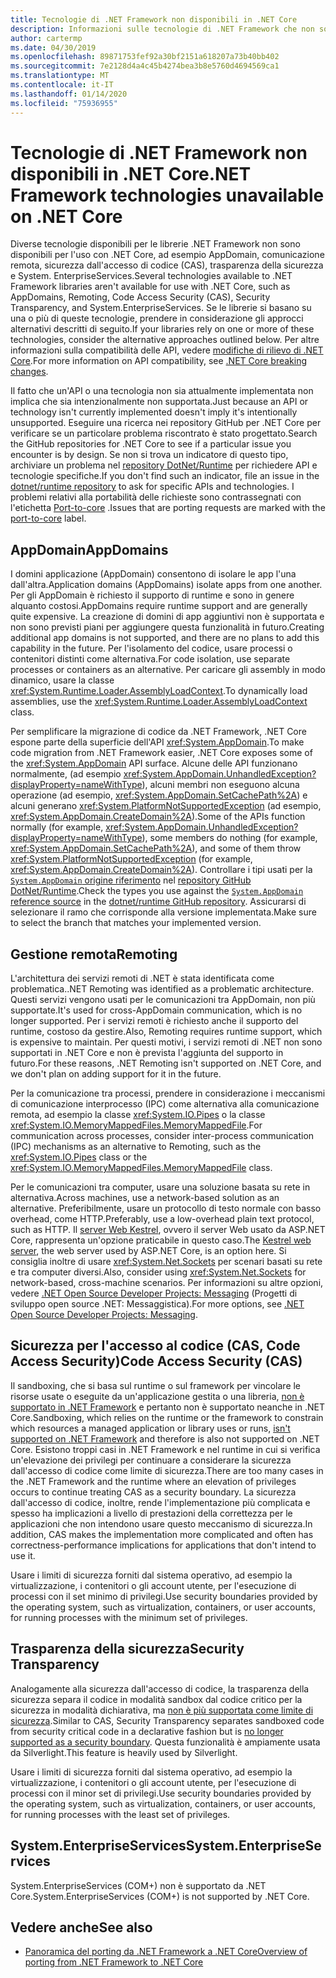 ```yaml
---
title: Tecnologie di .NET Framework non disponibili in .NET Core
description: Informazioni sulle tecnologie di .NET Framework che non sono disponibili in .NET Core
author: cartermp
ms.date: 04/30/2019
ms.openlocfilehash: 89871753fef92a30bf2151a618207a73b40bb402
ms.sourcegitcommit: 7e2128d4a4c45b4274bea3b8e5760d4694569ca1
ms.translationtype: MT
ms.contentlocale: it-IT
ms.lasthandoff: 01/14/2020
ms.locfileid: "75936955"
---
```

# <a name="net-framework-technologies-unavailable-on-net-core"></a><span data-ttu-id="5a9e7-103">Tecnologie di .NET Framework non disponibili in .NET Core</span><span class="sxs-lookup"><span data-stu-id="5a9e7-103">.NET Framework technologies unavailable on .NET Core</span></span>

<span data-ttu-id="5a9e7-104">Diverse tecnologie disponibili per le librerie .NET Framework non sono disponibili per l'uso con .NET Core, ad esempio AppDomain, comunicazione remota, sicurezza dall'accesso di codice (CAS), trasparenza della sicurezza e System. EnterpriseServices.</span><span class="sxs-lookup"><span data-stu-id="5a9e7-104">Several technologies available to .NET Framework libraries aren't available for use with .NET Core, such as AppDomains, Remoting, Code Access Security (CAS), Security Transparency, and System.EnterpriseServices.</span></span> <span data-ttu-id="5a9e7-105">Se le librerie si basano su una o più di queste tecnologie, prendere in considerazione gli approcci alternativi descritti di seguito.</span><span class="sxs-lookup"><span data-stu-id="5a9e7-105">If your libraries rely on one or more of these technologies, consider the alternative approaches outlined below.</span></span> <span data-ttu-id="5a9e7-106">Per altre informazioni sulla compatibilità delle API, vedere [modifiche di rilievo di .NET Core](../compatibility/breaking-changes.md).</span><span class="sxs-lookup"><span data-stu-id="5a9e7-106">For more information on API compatibility, see [.NET Core breaking changes](../compatibility/breaking-changes.md).</span></span>

<span data-ttu-id="5a9e7-107">Il fatto che un'API o una tecnologia non sia attualmente implementata non implica che sia intenzionalmente non supportata.</span><span class="sxs-lookup"><span data-stu-id="5a9e7-107">Just because an API or technology isn't currently implemented doesn't imply it's intentionally unsupported.</span></span> <span data-ttu-id="5a9e7-108">Eseguire una ricerca nei repository GitHub per .NET Core per verificare se un particolare problema riscontrato è stato progettato.</span><span class="sxs-lookup"><span data-stu-id="5a9e7-108">Search the GitHub repositories for .NET Core to see if a particular issue you encounter is by design.</span></span> <span data-ttu-id="5a9e7-109">Se non si trova un indicatore di questo tipo, archiviare un problema nel [repository DotNet/Runtime](https://github.com/dotnet/runtime/issues) per richiedere API e tecnologie specifiche.</span><span class="sxs-lookup"><span data-stu-id="5a9e7-109">If you don't find such an indicator, file an issue in the [dotnet/runtime repository](https://github.com/dotnet/runtime/issues) to ask for specific APIs and technologies.</span></span> <span data-ttu-id="5a9e7-110">I problemi relativi alla portabilità delle richieste sono contrassegnati con l'etichetta [Port-to-core](https://github.com/dotnet/runtime/labels/port-to-core) .</span><span class="sxs-lookup"><span data-stu-id="5a9e7-110">Issues that are porting requests are marked with the [port-to-core](https://github.com/dotnet/runtime/labels/port-to-core) label.</span></span>

## <a name="appdomains"></a><span data-ttu-id="5a9e7-111">AppDomain</span><span class="sxs-lookup"><span data-stu-id="5a9e7-111">AppDomains</span></span>

<span data-ttu-id="5a9e7-112">I domini applicazione (AppDomain) consentono di isolare le app l'una dall'altra.</span><span class="sxs-lookup"><span data-stu-id="5a9e7-112">Application domains (AppDomains) isolate apps from one another.</span></span> <span data-ttu-id="5a9e7-113">Per gli AppDomain è richiesto il supporto di runtime e sono in genere alquanto costosi.</span><span class="sxs-lookup"><span data-stu-id="5a9e7-113">AppDomains require runtime support and are generally quite expensive.</span></span> <span data-ttu-id="5a9e7-114">La creazione di domini di app aggiuntivi non è supportata e non sono previsti piani per aggiungere questa funzionalità in futuro.</span><span class="sxs-lookup"><span data-stu-id="5a9e7-114">Creating additional app domains is not supported, and there are no plans to add this capability in the future.</span></span> <span data-ttu-id="5a9e7-115">Per l'isolamento del codice, usare processi o contenitori distinti come alternativa.</span><span class="sxs-lookup"><span data-stu-id="5a9e7-115">For code isolation, use separate processes or containers as an alternative.</span></span> <span data-ttu-id="5a9e7-116">Per caricare gli assembly in modo dinamico, usare la classe <xref:System.Runtime.Loader.AssemblyLoadContext>.</span><span class="sxs-lookup"><span data-stu-id="5a9e7-116">To dynamically load assemblies, use the <xref:System.Runtime.Loader.AssemblyLoadContext> class.</span></span>

<span data-ttu-id="5a9e7-117">Per semplificare la migrazione di codice da .NET Framework, .NET Core espone parte della superficie dell'API <xref:System.AppDomain>.</span><span class="sxs-lookup"><span data-stu-id="5a9e7-117">To make code migration from .NET Framework easier, .NET Core exposes some of the <xref:System.AppDomain> API surface.</span></span> <span data-ttu-id="5a9e7-118">Alcune delle API funzionano normalmente, (ad esempio <xref:System.AppDomain.UnhandledException?displayProperty=nameWithType>), alcuni membri non eseguono alcuna operazione (ad esempio, <xref:System.AppDomain.SetCachePath%2A>) e alcuni generano <xref:System.PlatformNotSupportedException> (ad esempio, <xref:System.AppDomain.CreateDomain%2A>).</span><span class="sxs-lookup"><span data-stu-id="5a9e7-118">Some of the APIs function normally (for example, <xref:System.AppDomain.UnhandledException?displayProperty=nameWithType>), some members do nothing (for example, <xref:System.AppDomain.SetCachePath%2A>), and some of them throw <xref:System.PlatformNotSupportedException> (for example, <xref:System.AppDomain.CreateDomain%2A>).</span></span> <span data-ttu-id="5a9e7-119">Controllare i tipi usati per la [`System.AppDomain` origine riferimento](https://github.com/dotnet/runtime/blob/master/src/libraries/System.Private.CoreLib/src/System/AppDomain.cs) nel [repository GitHub DotNet/Runtime](https://github.com/dotnet/runtime).</span><span class="sxs-lookup"><span data-stu-id="5a9e7-119">Check the types you use against the [`System.AppDomain` reference source](https://github.com/dotnet/runtime/blob/master/src/libraries/System.Private.CoreLib/src/System/AppDomain.cs) in the [dotnet/runtime GitHub repository](https://github.com/dotnet/runtime).</span></span> <span data-ttu-id="5a9e7-120">Assicurarsi di selezionare il ramo che corrisponde alla versione implementata.</span><span class="sxs-lookup"><span data-stu-id="5a9e7-120">Make sure to select the branch that matches your implemented version.</span></span>

## <a name="remoting"></a><span data-ttu-id="5a9e7-121">Gestione remota</span><span class="sxs-lookup"><span data-stu-id="5a9e7-121">Remoting</span></span>

<span data-ttu-id="5a9e7-122">L'architettura dei servizi remoti di .NET è stata identificata come problematica.</span><span class="sxs-lookup"><span data-stu-id="5a9e7-122">.NET Remoting was identified as a problematic architecture.</span></span> <span data-ttu-id="5a9e7-123">Questi servizi vengono usati per le comunicazioni tra AppDomain, non più supportate.</span><span class="sxs-lookup"><span data-stu-id="5a9e7-123">It's used for cross-AppDomain communication, which is no longer supported.</span></span> <span data-ttu-id="5a9e7-124">Per i servizi remoti è richiesto anche il supporto del runtime, costoso da gestire.</span><span class="sxs-lookup"><span data-stu-id="5a9e7-124">Also, Remoting requires runtime support, which is expensive to maintain.</span></span> <span data-ttu-id="5a9e7-125">Per questi motivi, i servizi remoti di .NET non sono supportati in .NET Core e non è prevista l'aggiunta del supporto in futuro.</span><span class="sxs-lookup"><span data-stu-id="5a9e7-125">For these reasons, .NET Remoting isn't supported on .NET Core, and we don't plan on adding support for it in the future.</span></span>

<span data-ttu-id="5a9e7-126">Per la comunicazione tra processi, prendere in considerazione i meccanismi di comunicazione interprocesso (IPC) come alternativa alla comunicazione remota, ad esempio la classe <xref:System.IO.Pipes> o la classe <xref:System.IO.MemoryMappedFiles.MemoryMappedFile>.</span><span class="sxs-lookup"><span data-stu-id="5a9e7-126">For communication across processes, consider inter-process communication (IPC) mechanisms as an alternative to Remoting, such as the <xref:System.IO.Pipes> class or the <xref:System.IO.MemoryMappedFiles.MemoryMappedFile> class.</span></span>

<span data-ttu-id="5a9e7-127">Per le comunicazioni tra computer, usare una soluzione basata su rete in alternativa.</span><span class="sxs-lookup"><span data-stu-id="5a9e7-127">Across machines, use a network-based solution as an alternative.</span></span> <span data-ttu-id="5a9e7-128">Preferibilmente, usare un protocollo di testo normale con basso overhead, come HTTP.</span><span class="sxs-lookup"><span data-stu-id="5a9e7-128">Preferably, use a low-overhead plain text protocol, such as HTTP.</span></span> <span data-ttu-id="5a9e7-129">Il [server Web Kestrel](https://docs.microsoft.com/aspnet/core/fundamentals/servers/kestrel), ovvero il server Web usato da ASP.NET Core, rappresenta un'opzione praticabile in questo caso.</span><span class="sxs-lookup"><span data-stu-id="5a9e7-129">The [Kestrel web server](https://docs.microsoft.com/aspnet/core/fundamentals/servers/kestrel), the web server used by ASP.NET Core, is an option here.</span></span> <span data-ttu-id="5a9e7-130">Si consiglia inoltre di usare <xref:System.Net.Sockets> per scenari basati su rete e tra computer diversi.</span><span class="sxs-lookup"><span data-stu-id="5a9e7-130">Also, consider using <xref:System.Net.Sockets> for network-based, cross-machine scenarios.</span></span> <span data-ttu-id="5a9e7-131">Per informazioni su altre opzioni, vedere [.NET Open Source Developer Projects: Messaging](https://github.com/Microsoft/dotnet/blob/master/dotnet-developer-projects.md#messaging) (Progetti di sviluppo open source .NET: Messaggistica).</span><span class="sxs-lookup"><span data-stu-id="5a9e7-131">For more options, see [.NET Open Source Developer Projects: Messaging](https://github.com/Microsoft/dotnet/blob/master/dotnet-developer-projects.md#messaging).</span></span>

## <a name="code-access-security-cas"></a><span data-ttu-id="5a9e7-132">Sicurezza per l'accesso al codice (CAS, Code Access Security)</span><span class="sxs-lookup"><span data-stu-id="5a9e7-132">Code Access Security (CAS)</span></span>

<span data-ttu-id="5a9e7-133">Il sandboxing, che si basa sul runtime o sul framework per vincolare le risorse usate o eseguite da un'applicazione gestita o una libreria, [non è supportato in .NET Framework](../../framework/misc/code-access-security.md) e pertanto non è supportato neanche in .NET Core.</span><span class="sxs-lookup"><span data-stu-id="5a9e7-133">Sandboxing, which relies on the runtime or the framework to constrain which resources a managed application or library uses or runs, [isn't supported on .NET Framework](../../framework/misc/code-access-security.md) and therefore is also not supported on .NET Core.</span></span> <span data-ttu-id="5a9e7-134">Esistono troppi casi in .NET Framework e nel runtime in cui si verifica un'elevazione dei privilegi per continuare a considerare la sicurezza dall'accesso di codice come limite di sicurezza.</span><span class="sxs-lookup"><span data-stu-id="5a9e7-134">There are too many cases in the .NET Framework and the runtime where an elevation of privileges occurs to continue treating CAS as a security boundary.</span></span> <span data-ttu-id="5a9e7-135">La sicurezza dall'accesso di codice, inoltre, rende l'implementazione più complicata e spesso ha implicazioni a livello di prestazioni della correttezza per le applicazioni che non intendono usare questo meccanismo di sicurezza.</span><span class="sxs-lookup"><span data-stu-id="5a9e7-135">In addition, CAS makes the implementation more complicated and often has correctness-performance implications for applications that don't intend to use it.</span></span>

<span data-ttu-id="5a9e7-136">Usare i limiti di sicurezza forniti dal sistema operativo, ad esempio la virtualizzazione, i contenitori o gli account utente, per l'esecuzione di processi con il set minimo di privilegi.</span><span class="sxs-lookup"><span data-stu-id="5a9e7-136">Use security boundaries provided by the operating system, such as virtualization, containers, or user accounts, for running processes with the minimum set of privileges.</span></span>

## <a name="security-transparency"></a><span data-ttu-id="5a9e7-137">Trasparenza della sicurezza</span><span class="sxs-lookup"><span data-stu-id="5a9e7-137">Security Transparency</span></span>

<span data-ttu-id="5a9e7-138">Analogamente alla sicurezza dall'accesso di codice, la trasparenza della sicurezza separa il codice in modalità sandbox dal codice critico per la sicurezza in modalità dichiarativa, ma [non è più supportata come limite di sicurezza](../../framework/misc/security-transparent-code.md).</span><span class="sxs-lookup"><span data-stu-id="5a9e7-138">Similar to CAS, Security Transparency separates sandboxed code from security critical code in a declarative fashion but is [no longer supported as a security boundary](../../framework/misc/security-transparent-code.md).</span></span> <span data-ttu-id="5a9e7-139">Questa funzionalità è ampiamente usata da Silverlight.</span><span class="sxs-lookup"><span data-stu-id="5a9e7-139">This feature is heavily used by Silverlight.</span></span>

<span data-ttu-id="5a9e7-140">Usare i limiti di sicurezza forniti dal sistema operativo, ad esempio la virtualizzazione, i contenitori o gli account utente, per l'esecuzione di processi con il minor set di privilegi.</span><span class="sxs-lookup"><span data-stu-id="5a9e7-140">Use security boundaries provided by the operating system, such as virtualization, containers, or user accounts, for running processes with the least set of privileges.</span></span>

## <a name="systementerpriseservices"></a><span data-ttu-id="5a9e7-141">System.EnterpriseServices</span><span class="sxs-lookup"><span data-stu-id="5a9e7-141">System.EnterpriseServices</span></span>

<span data-ttu-id="5a9e7-142">System.EnterpriseServices (COM+) non è supportato da .NET Core.</span><span class="sxs-lookup"><span data-stu-id="5a9e7-142">System.EnterpriseServices (COM+) is not supported by .NET Core.</span></span>

## <a name="see-also"></a><span data-ttu-id="5a9e7-143">Vedere anche</span><span class="sxs-lookup"><span data-stu-id="5a9e7-143">See also</span></span>

- [<span data-ttu-id="5a9e7-144">Panoramica del porting da .NET Framework a .NET Core</span><span class="sxs-lookup"><span data-stu-id="5a9e7-144">Overview of porting from .NET Framework to .NET Core</span></span>](../porting/index.md)
